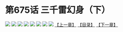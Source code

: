# 第675话 三千雷幻身（下）
![](https://mhpic.xiaomingtaiji.net/comic/D/斗破苍穹拆分版/675话/1.jpg-zymk.middle.webp)
![](https://mhpic.xiaomingtaiji.net/comic/D/斗破苍穹拆分版/675话/2.jpg-zymk.middle.webp)
![](https://mhpic.xiaomingtaiji.net/comic/D/斗破苍穹拆分版/675话/3.jpg-zymk.middle.webp)
![](https://mhpic.xiaomingtaiji.net/comic/D/斗破苍穹拆分版/675话/4.jpg-zymk.middle.webp)
![](https://mhpic.xiaomingtaiji.net/comic/D/斗破苍穹拆分版/675话/5.jpg-zymk.middle.webp)
![](https://mhpic.xiaomingtaiji.net/comic/D/斗破苍穹拆分版/675话/6.jpg-zymk.middle.webp)
![](https://mhpic.xiaomingtaiji.net/comic/D/斗破苍穹拆分版/675话/7.jpg-zymk.middle.webp)
![](https://mhpic.xiaomingtaiji.net/comic/D/斗破苍穹拆分版/675话/8.jpg-zymk.middle.webp)
[【上一章】](./674.md)
[【目录】](./README.md)
[【下一章】](./676.md)
